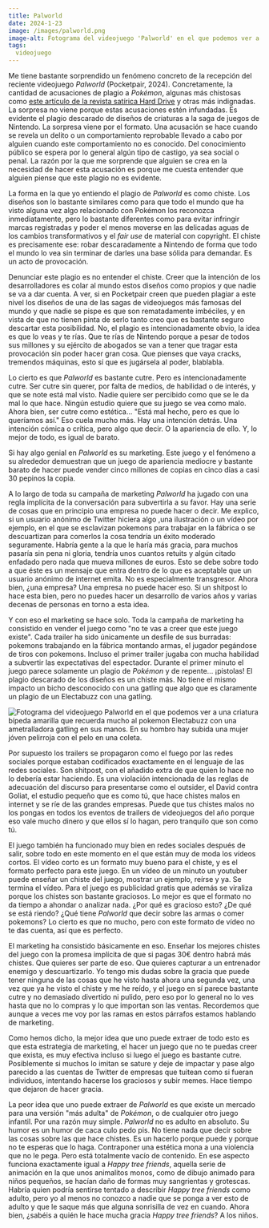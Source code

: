 ```yaml
---
title: Palworld
date: 2024-1-23
image: /images/palworld.png
image-alt: Fotograma del videojuego 'Palworld' en el que podemos ver a un grupo de criaturas parecidas al Pokémon Pachirisu pero en verde montando rifles de asalto en la cadena de montaje de una fábrica.
tags:
  videojuego
---
```

Me tiene bastante sorprendido un fenómeno concreto de la recepción del reciente videojuego *Palworld* (Pocketpair, 2024). Concretamente, la cantidad de acusaciones de plagio a *Pokémon*, algunas más chistosas como [este artículo de la revista satírica Hard Drive](https://hard-drive.net/hd/video-games/palworld-execs-brace-for-hbomberguy-video/) y otras más indignadas. La sorpresa no viene porque estas acusaciones estén infundadas. Es evidente el plagio descarado de diseños de criaturas a la saga de juegos de Nintendo. La sorpresa viene por el formato. Una acusación se hace cuando se revela un delito o un comportamiento reprobable llevado a cabo por alguien cuando este comportamiento no es conocido. Del conocimiento público se espera por lo general algún tipo de castigo, ya sea social o penal. La razón por la que me sorprende que alguien se crea en la necesidad de hacer esta acusación es porque me cuesta entender que alguien piense que este plagio no es evidente.

La forma en la que yo entiendo el plagio de *Palworld* es como chiste. Los diseños son lo bastante similares como para que todo el mundo que ha visto alguna vez algo relacionado con Pokémon los reconozca inmediatamente, pero lo bastante diferentes como para evitar infringir marcas registradas y poder el menos moverse en las delicadas aguas de los cambios transformativos y el *fair use* de material con copyright. El chiste es precisamente ese: robar descaradamente a Nintendo de forma que todo el mundo lo vea sin terminar de darles una base sólida para demandar. Es un acto de provocación.

Denunciar este plagio es no entender el chiste. Creer que la intención de los desarrolladores es colar al mundo estos diseños como propios y que nadie se va a dar cuenta. A ver, si en Pocketpair creen que pueden plagiar a este nivel los diseños de una de las sagas de videojuegos más famosas del mundo y que nadie se pispe es que son rematadamente imbéciles, y en vista de que no tienen pinta de serlo tanto creo que es bastante seguro descartar esta posibilidad. No, el plagio es intencionadamente obvio, la idea es que lo veas y te rías. Que te rías de Nintendo porque a pesar de todos sus millones y su ejército de abogados se van a tener que tragar esta provocación sin poder hacer gran cosa. Que pienses que vaya cracks, tremendos máquinas, esto sí que es jugársela al poder, blablabla.

Lo cierto es que *Palworld* es bastante cutre. Pero es intencionadamente cutre. Ser cutre sin querer, por falta de medios, de habilidad o de interés, y que se note está mal visto. Nadie quiere ser percibido como que se le da mal lo que hace. Ningún estudio quiere que su juego se vea como malo. Ahora bien, ser cutre como estética... "Está mal hecho, pero es que lo queríamos así." Eso cuela mucho más. Hay una intención detrás. Una intención cómica o crítica, pero algo que decir. O la apariencia de ello. Y, lo mejor de todo, es igual de barato.

Si hay algo genial en *Palworld* es su marketing. Este juego y el fenómeno a su alrededor demuestran que un juego de apariencia mediocre y bastante barato de hacer puede vender cinco millones de copias en cinco días a casi 30 pepinos la copia.

A lo largo de toda su campaña de marketing *Palworld* ha jugado con una regla implícita de la conversación para subvertirla a su favor. Hay una serie de cosas que en principio una empresa no puede hacer o decir. Me explico, si un usuario anónimo de Twitter hiciera algo ,una ilustración o un vídeo por ejemplo, en el que se esclavizan pokemons para trabajar en la fábrica o se descuartizan para comerlos la cosa tendría un éxito moderado seguramente. Habría gente a la que le haría más gracia, para muchos pasaría sin pena ni gloria, tendría unos cuantos retuits y algún citado enfadado pero nada que mueva millones de euros. Esto se debe sobre todo a que éste es un mensaje que entra dentro de lo que es aceptable que un usuario anónimo de internet emita. No es especialmente transgresor. Ahora bien, ¿una empresa? Una empresa no puede hacer eso. Si un shitpost lo hace esta bien, pero no puedes hacer un desarrollo de varios años y varias decenas de personas en torno a esta idea.

Y con eso el marketing se hace solo. Toda la campaña de marketing ha consistido en vender el juego como "no te vas a creer que este juego existe". Cada trailer ha sido únicamente un desfile de sus burradas: pokemons trabajando en la fábrica montando armas, el jugador pegándose de tiros con pokemons. Incluso el primer trailer jugaba con mucha habilidad a subvertir las expectativas del espectador. Durante el primer minuto el juego parece solamente un plagio de *Pokémon* y de repente... ¡pistolas! El plagio descarado de los diseños es un chiste más. No tiene el mismo impacto un bicho desconocido con una gatling que algo que es claramente un plagio de un Electabuzz con una gatling.

![Fotograma del videojuego Palworld en el que podemos ver a una criatura bípeda amarilla que recuerda mucho al pokemon Electabuzz con una ametralladora gatling en sus manos. En su hombro hay subida una mujer jóven pelirroja con el pelo en una coleta.](/images/palworld-electabuzz.png)

Por supuesto los trailers se propagaron como el fuego por las redes sociales porque estaban codificados exactamente en el lenguaje de las redes sociales. Son shitpost, con el añadido extra de que quien lo hace no lo debería estar haciendo. Es una violación intencionada de las reglas de adecuación del discurso para presentarse como el outsider, el David contra Goliat, el estudio pequeño que es como tú, que hace chistes malos en internet y se ríe de las grandes empresas. Puede que tus chistes malos no los pongas en todos los eventos de trailers de videojuegos del año porque eso vale mucho dinero y que ellos sí lo hagan, pero tranquilo que son como tú.

El juego también ha funcionado muy bien en redes sociales después de salir, sobre todo en este momento en el que están muy de moda los vídeos cortos. El vídeo corto es un formato muy bueno para el chiste, y es el formato perfecto para este juego. En un vídeo de un minuto un youtuber puede enseñar un chiste del juego, mostrar un ejemplo, reírse y ya. Se termina el vídeo. Para el juego es publicidad gratis que además se viraliza porque los chistes son bastante graciosos. Lo mejor es que el formato no da tiempo a ahondar o analizar nada. ¿Por qué es gracioso esto? ¿De qué se está riendo? ¿Qué tiene *Palworld* que decir sobre las armas o comer pokemons? Lo cierto es que no mucho, pero con este formato de vídeo no te das cuenta, así que es perfecto.

El marketing ha consistido básicamente en eso. Enseñar los mejores chistes del juego con la promesa implícita de que si pagas 30€ dentro habrá más chistes. Que quieres ser parte de eso. Que quieres capturar a un entrenador enemigo y descuartizarlo. Yo tengo mis dudas sobre la gracia que puede tener ninguna de las cosas que he visto hasta ahora una segunda vez, una vez que ya he visto el chiste y me he reído, y el juego en sí parece bastante cutre y no demasiado divertido ni pulido, pero eso por lo general no lo ves hasta que no lo compras y lo que importan son las ventas. Recordemos que aunque a veces me voy por las ramas en estos párrafos estamos hablando de marketing.

Como hemos dicho, la mejor idea que uno puede extraer de todo esto es que esta estrategia de marketing, el hacer un juego que no te puedas creer que exista, es muy efectiva incluso si luego el juego es bastante cutre. Posiblemente si muchos lo imitan se sature y deje de impactar y pase algo parecido a las cuentas de Twitter de empresas que tuitean como si fueran individuos, intentando hacerse los graciosos y subir memes. Hace tiempo que dejaron de hacer gracia.

La peor idea que uno puede extraer de *Palworld* es que existe un mercado para una versión "más adulta" de *Pokémon*, o de cualquier otro juego infantil. Por una razón muy simple. *Palworld* no es adulto en absoluto. Su humor es un humor de caca culo pedo pis. No tiene nada que decir sobre las cosas sobre las que hace chistes. Es un hacerlo porque puede y porque no te esperas que lo haga. Contraponer una estética mona a una violencia que no le pega. Pero está totalmente vacío de contenido. En ese aspecto funciona exactamente igual a *Happy tree friends*, aquella serie de animación en la que unos animalitos monos, como de dibujo animado para niños pequeños, se hacían daño de formas muy sangrientas y grotescas. Habría quien podría sentirse tentado a describir *Happy tree friends* como adulto, pero yo al menos no conozco a nadie que se ponga a ver esto de adulto y que le saque más que alguna sonrisilla de vez en cuando. Ahora bien, ¿sabéis a quién le hace mucha gracia *Happy tree friends*? A los niños.
